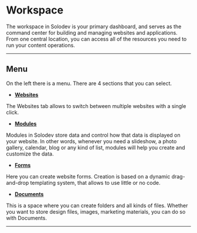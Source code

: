 # Workspace

The workspace in Solodev is your primary dashboard, and serves as the command center for building and managing websites and applications. From one central location, you can access all of the resources you need to run your content operations. 

---

## Menu

On the left there is a menu. There are 4 sections that you can select.

- **<a href="/workspace/websites">Websites</a>**

The Websites tab allows to switch between multiple websites with a single click.

- **<a href="/workspace/modules">Modules</a>**

Modules in Solodev store data and control how that data is displayed on your website. In other words, whenever you need a slideshow, a photo gallery, calendar, blog or any kind of list, modules will help you create and customize the data.

- **<a href="/workspace/forms">Forms</a>**

Here you can create website forms. Creation is based on a dynamic drag-and-drop templating system, that allows to use little or no code.

- **<a href="/workspace/documents">Documents</a>**

This is a space where you can create folders and all kinds of files. Whether you want to store design files, images, marketing materials, you can do so with Documents.

---